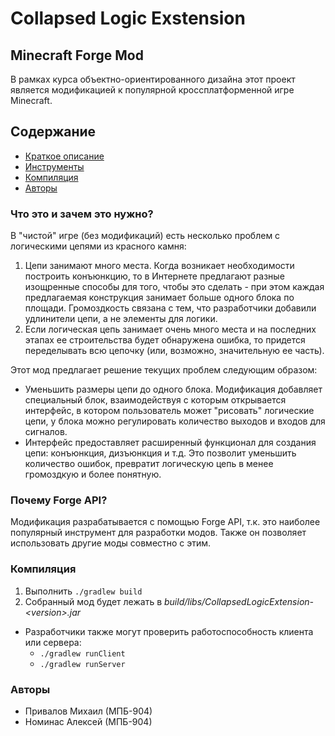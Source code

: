# Collapsed Logic Exstension

## Minecraft Forge Mod

В рамках курса объектно-ориентированного дизайна этот проект является модификацией к популярной
кроссплатформенной игре Minecraft.

## Содержание

- [Краткое описание](#about)
- [Инструменты](#api)
- [Компиляция](#compilation)
- [Авторы](#authors)

### <a name="about">Что это и зачем это нужно?</a>

В "чистой" игре (без модификаций) есть несколько проблем с логическими цепями из красного камня:

1. Цепи занимают много места. Когда возникает необходимости построить конъюнкцию, то в Интернете
   предлагают разные изощренные способы для того, чтобы это сделать - при этом каждая предлагаемая
   конструкция занимает больше одного блока по площади. Громоздкость связана с тем, что разработчики
   добавили удлинители цепи, а не элементы для логики.
2. Если логическая цепь занимает очень много места и на последних этапах ее строительства будет
   обнаружена ошибка, то придется переделывать всю цепочку (или, возможно, значительную ее часть).

Этот мод предлагает решение текущих проблем следующим образом:

- Уменьшить размеры цепи до одного блока. Модификация добавляет специальный блок, взаимодействуя с
  которым открывается интерфейс, в котором пользователь может "рисовать" логические цепи, у блока
  можно регулировать количество выходов и входов для сигналов.
- Интерфейс предоставляет расширенный функционал для создания цепи: конъюнкция, дизъюнкция и т.д.
  Это позволит уменьшить количество ошибок, превратит логическую цепь в менее громоздкую и более
  понятную.

### <a name="api">Почему Forge API?</a>

Модификация разрабатывается с помощью Forge API, т.к. это наиболее популярный инструмент для
разработки модов. Также он позволяет использовать другие моды совместно с этим.

### <a name="compilation">Компиляция</a>

1. Выполнить `./gradlew build`
2. Собранный мод будет лежать в *build/libs/CollapsedLogicExtension-\<version\>.jar*

- Разработчики также могут проверить работоспособность клиента или сервера:
    - `./gradlew runClient`
    - `./gradlew runServer`

### <a name="authors">Авторы</a>

- Привалов Михаил (МПБ-904)
- Номинас Алексей (МПБ-904)
